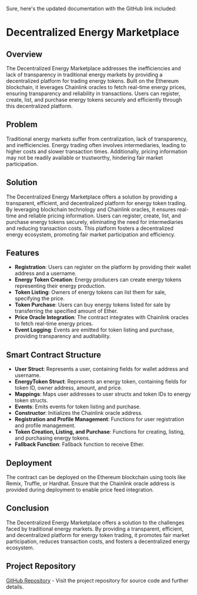 Sure, here's the updated documentation with the GitHub link included:

# Decentralized Energy Marketplace

## Overview
The Decentralized Energy Marketplace addresses the inefficiencies and lack of transparency in traditional energy markets by providing a decentralized platform for trading energy tokens. Built on the Ethereum blockchain, it leverages Chainlink oracles to fetch real-time energy prices, ensuring transparency and reliability in transactions. Users can register, create, list, and purchase energy tokens securely and efficiently through this decentralized platform.

## Problem
Traditional energy markets suffer from centralization, lack of transparency, and inefficiencies. Energy trading often involves intermediaries, leading to higher costs and slower transaction times. Additionally, pricing information may not be readily available or trustworthy, hindering fair market participation.

## Solution
The Decentralized Energy Marketplace offers a solution by providing a transparent, efficient, and decentralized platform for energy token trading. By leveraging blockchain technology and Chainlink oracles, it ensures real-time and reliable pricing information. Users can register, create, list, and purchase energy tokens securely, eliminating the need for intermediaries and reducing transaction costs. This platform fosters a decentralized energy ecosystem, promoting fair market participation and efficiency.

## Features
- **Registration**: Users can register on the platform by providing their wallet address and a username.
- **Energy Token Creation**: Energy producers can create energy tokens representing their energy production.
- **Token Listing**: Owners of energy tokens can list them for sale, specifying the price.
- **Token Purchase**: Users can buy energy tokens listed for sale by transferring the specified amount of Ether.
- **Price Oracle Integration**: The contract integrates with Chainlink oracles to fetch real-time energy prices.
- **Event Logging**: Events are emitted for token listing and purchase, providing transparency and auditability.

## Smart Contract Structure
- **User Struct**: Represents a user, containing fields for wallet address and username.
- **EnergyToken Struct**: Represents an energy token, containing fields for token ID, owner address, amount, and price.
- **Mappings**: Maps user addresses to user structs and token IDs to energy token structs.
- **Events**: Emits events for token listing and purchase.
- **Constructor**: Initializes the Chainlink oracle address.
- **Registration and Profile Management**: Functions for user registration and profile management.
- **Token Creation, Listing, and Purchase**: Functions for creating, listing, and purchasing energy tokens.
- **Fallback Function**: Fallback function to receive Ether.

## Deployment
The contract can be deployed on the Ethereum blockchain using tools like Remix, Truffle, or Hardhat. Ensure that the Chainlink oracle address is provided during deployment to enable price feed integration.

## Conclusion
The Decentralized Energy Marketplace offers a solution to the challenges faced by traditional energy markets. By providing a transparent, efficient, and decentralized platform for energy token trading, it promotes fair market participation, reduces transaction costs, and fosters a decentralized energy ecosystem.

## Project Repository
[GitHub Repository](https://github.com/sammy-dev/Decentralized-Energy-Marketplace) - Visit the project repository for source code and further details.

